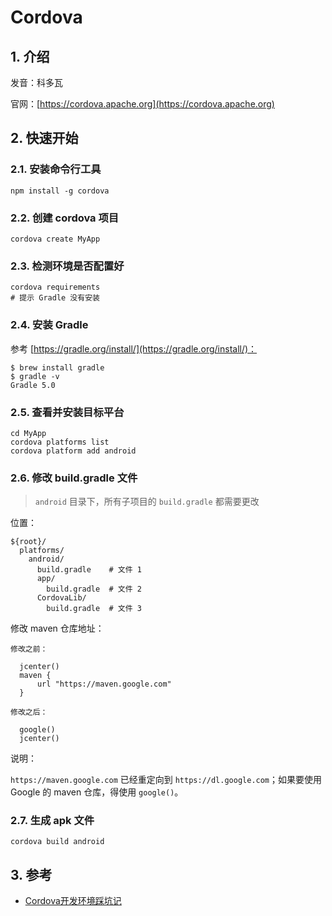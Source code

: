 # Cordova

## 1. 介绍

发音：科多瓦

官网：[https://cordova.apache.org](https://cordova.apache.org)

## 2. 快速开始

### 2.1. 安装命令行工具

```shell
npm install -g cordova
```

### 2.2. 创建 cordova 项目

```shell
cordova create MyApp
```

### 2.3. 检测环境是否配置好

```shell
cordova requirements
# 提示 Gradle 没有安装
```

### 2.4. 安装 Gradle

参考 [https://gradle.org/install/](https://gradle.org/install/)：

```shell
$ brew install gradle
$ gradle -v
Gradle 5.0
```

### 2.5. 查看并安装目标平台

```shell
cd MyApp
cordova platforms list
cordova platform add android
```

### 2.6. 修改 build.gradle 文件

>`android` 目录下，所有子项目的 `build.gradle` 都需要更改

位置：

```text
${root}/
  platforms/
    android/
      build.gradle    # 文件 1
      app/
        build.gradle  # 文件 2
      CordovaLib/
        build.gradle  # 文件 3
```

修改 maven 仓库地址：

```text
修改之前：

  jcenter()
  maven {
      url "https://maven.google.com"
  }

修改之后：

  google()
  jcenter()
```

说明：

`https://maven.google.com` 已经重定向到 `https://dl.google.com`；如果要使用 Google 的 maven 仓库，得使用 `google()`。

### 2.7. 生成 apk 文件

```shell
cordova build android
```

## 3. 参考

* [Cordova开发环境踩坑记](https://github.com/abeet/Blog/issues/23)